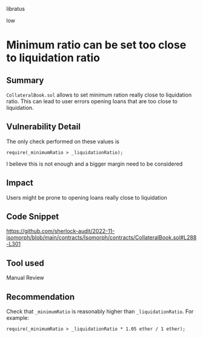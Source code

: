 libratus

low

# Minimum ratio can be set too close to liquidation ratio

## Summary
`CollateralBook.sol` allows to set minimum ration really close to liquidation ratio. This can lead to user errors opening loans that are too close to liquidation.

## Vulnerability Detail
The only check performed on these values is 
```solidity
require(_minimumRatio > _liquidationRatio);
```
I believe this is not enough and a bigger margin need to be considered

## Impact
Users might be prone to opening loans really close to liquidation

## Code Snippet
https://github.com/sherlock-audit/2022-11-isomorph/blob/main/contracts/Isomorph/contracts/CollateralBook.sol#L288-L301

## Tool used

Manual Review

## Recommendation

Check that `_minimumRatio` is reasonably higher than `_liquidationRatio`. For example:
```solidity
require(_minimumRatio > _liquidationRatio * 1.05 ether / 1 ether);
```